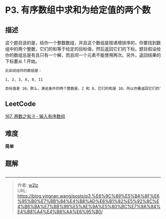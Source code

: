 # P3. 有序数组中求和为给定值的两个数


<!--more-->

## 描述

这个题目说的是，给你一个整数数组，并且这个数组是按递增排序的，你要找到数组中的两个整数，它们的和等于给定的目标值，然后返回它们的下标。题目假设给你的数组总是有且只有一个解，而且同一个元素不能使用两次。另外，返回结果的下标要从 1 开始。

```markdown
比如说给你的数组是：

1, 2, 3, 6, 8, 11

目标值是 10。那么，满足条件的两个整数是，2 和 8，它们的和是 10。所以你要返回它们的下标是 [2, 5]。
```

## LeetCode

[167. 两数之和 II - 输入有序数组](https://leetcode.cn/problems/two-sum-ii-input-array-is-sorted/description/)

## 难度

**简单**

## 题解

```java

```


---

> 作者: [w2lz](https://github.com/w2lz)  
> URL: https://blog.yingnan.wang/posts/p3.%E6%9C%89%E5%BA%8F%E6%95%B0%E7%BB%84%E4%B8%AD%E6%B1%82%E5%92%8C%E4%B8%BA%E7%BB%99%E5%AE%9A%E5%80%BC%E7%9A%84%E4%B8%A4%E4%B8%AA%E6%95%B0/  

